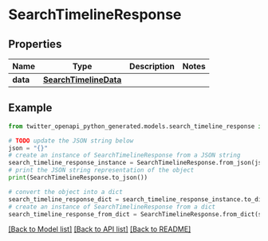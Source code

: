 # SearchTimelineResponse


## Properties

Name | Type | Description | Notes
------------ | ------------- | ------------- | -------------
**data** | [**SearchTimelineData**](SearchTimelineData.md) |  | 

## Example

```python
from twitter_openapi_python_generated.models.search_timeline_response import SearchTimelineResponse

# TODO update the JSON string below
json = "{}"
# create an instance of SearchTimelineResponse from a JSON string
search_timeline_response_instance = SearchTimelineResponse.from_json(json)
# print the JSON string representation of the object
print(SearchTimelineResponse.to_json())

# convert the object into a dict
search_timeline_response_dict = search_timeline_response_instance.to_dict()
# create an instance of SearchTimelineResponse from a dict
search_timeline_response_from_dict = SearchTimelineResponse.from_dict(search_timeline_response_dict)
```
[[Back to Model list]](../README.md#documentation-for-models) [[Back to API list]](../README.md#documentation-for-api-endpoints) [[Back to README]](../README.md)



